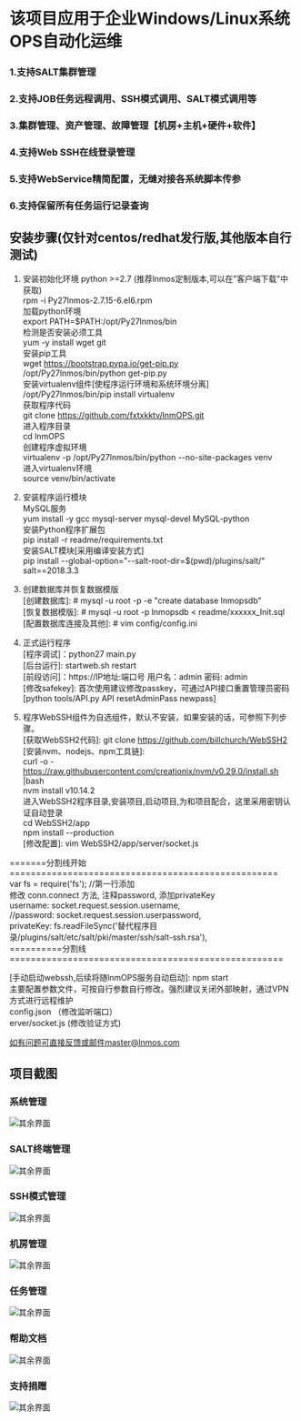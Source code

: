 # 该项目应用于企业Windows/Linux系统OPS自动化运维
### 1.支持SALT集群管理
### 2.支持JOB任务远程调用、SSH模式调用、SALT模式调用等
### 3.集群管理、资产管理、故障管理【机房+主机+硬件+软件】
### 4.支持Web SSH在线登录管理
### 5.支持WebService精简配置，无缝对接各系统脚本传参
### 6.支持保留所有任务运行记录查询

## 安装步骤(仅针对centos/redhat发行版,其他版本自行测试)

1. 安装初始化环境 python >=2.7 (推荐lnmos定制版本,可以在"客户端下载"中获取) <br>
rpm -i Py27lnmos-2.7.15-6.el6.rpm <br>
加载python环境 <br>
export PATH=$PATH:/opt/Py27lnmos/bin <br>
检测是否安装必须工具 <br>
yum -y install wget git <br>
安装pip工具 <br>
wget https://bootstrap.pypa.io/get-pip.py <br>
/opt/Py27lnmos/bin/python get-pip.py <br>
安装virtualenv组件[使程序运行环境和系统环境分离] <br>
/opt/Py27lnmos/bin/pip install virtualenv <br> 
获取程序代码 <br>
git clone https://github.com/fxtxkktv/lnmOPS.git <br>
进入程序目录 <br>
cd lnmOPS <br>
创建程序虚拟环境 <br>
virtualenv -p /opt/Py27lnmos/bin/python --no-site-packages venv <br>
进入virtualenv环境 <br>
source venv/bin/activate <br>

2. 安装程序运行模块 <br>
MySQL服务 <br>
yum install -y gcc mysql-server mysql-devel MySQL-python <br>
安装Python程序扩展包 <br>
pip install -r readme/requirements.txt <br>
安装SALT模块[采用编译安装方式]<br>
pip install --global-option="--salt-root-dir=$(pwd)/plugins/salt/" salt==2018.3.3 <br>

3. 创建数据库并恢复数据模版 <br>
[创建数据库]: # mysql -u root -p -e "create database lnmopsdb" <br>
[恢复数据模版]: # mysql -u root -p lnmopsdb < readme/xxxxxx_Init.sql <br>
[配置数据库连接及其他]: # vim config/config.ini <br>

4. 正式运行程序 <br>
[程序调试]：python27 main.py <br>
[后台运行]: startweb.sh restart <br>
[前段访问]：https://IP地址:端口号 用户名：admin 密码: admin<br>
[修改safekey]: 首次使用建议修改passkey，可通过API接口重置管理员密码[python tools/API.py API resetAdminPass newpass]<br>

5. 程序WebSSH组件为自选组件，默认不安装，如果安装的话，可参照下列步骤。<br>
[获取WebSSH2代码]: git clone https://github.com/billchurch/WebSSH2 <br>
[安装nvm、nodejs、npm工具链]: <br>
curl  -o - https://raw.githubusercontent.com/creationix/nvm/v0.29.0/install.sh |bash <br>
nvm install v10.14.2<br>
进入WebSSH2程序目录,安装项目,启动项目,为和项目配合，这里采用密钥认证自动登录 <br>
cd WebSSH2/app <br>
npm install --production <br>
[修改配置]: vim WebSSH2/app/server/socket.js <br>

=======分割线开始===================================================<br>
var fs = require('fs'); //第一行添加 <br>
修改 conn.connect 方法, 注释password, 添加privateKey <br>
    username: socket.request.session.username, <br>
    //password: socket.request.session.userpassword, <br>
    privateKey: fs.readFileSync('替代程序目录/plugins/salt/etc/salt/pki/master/ssh/salt-ssh.rsa'), <br>
==========分割线====================================================<br>

[手动启动webssh,后续将随lnmOPS服务自动启动]: npm start <br>
主要配置参数文件，可按自行参数自行修改。强烈建议关闭外部映射，通过VPN方式进行远程维护 <br>
config.json （修改监听端口）<br>
erver/socket.js (修改验证方式)<br>

如有问题可直接反馈或邮件master@lnmos.com <br>

## 项目截图
### 系统管理
![其余界面](https://github.com/fxtxkktv/lnmOPS/blob/master/readme/systemmgr.jpg)
### SALT终端管理
![其余界面](https://github.com/fxtxkktv/lnmOPS/blob/master/readme/saltminion.jpg)
### SSH模式管理
![其余界面](https://github.com/fxtxkktv/lnmOPS/blob/master/readme/sshmgr.jpg)
### 机房管理
![其余界面](https://github.com/fxtxkktv/lnmOPS/blob/master/readme/itroommgr.jpg)
### 任务管理
![其余界面](https://github.com/fxtxkktv/lnmOPS/blob/master/readme/taskconf.jpg)
### 帮助文档
![其余界面](https://github.com/fxtxkktv/lnmOPS/blob/master/readme/help.jpg)
### 支持捐赠
![其余界面](https://github.com/fxtxkktv/lnmOPS/blob/master/readme/pay.jpg)
